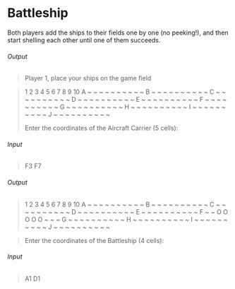 # Battleship

Both players add the ships to their fields one by one (no peeking!), and then start shelling each other until one of them succeeds.

###### Output

> Player 1, place your ships on the game field
>

>  1 2 3 4 5 6 7 8 9 10
>A ~ ~ ~ ~ ~ ~ ~ ~ ~ ~
>B ~ ~ ~ ~ ~ ~ ~ ~ ~ ~
>C ~ ~ ~ ~ ~ ~ ~ ~ ~ ~
>D ~ ~ ~ ~ ~ ~ ~ ~ ~ ~
>E ~ ~ ~ ~ ~ ~ ~ ~ ~ ~
>F ~ ~ ~ ~ ~ ~ ~ ~ ~ ~
>G ~ ~ ~ ~ ~ ~ ~ ~ ~ ~
>H ~ ~ ~ ~ ~ ~ ~ ~ ~ ~
>I ~ ~ ~ ~ ~ ~ ~ ~ ~ ~
>J ~ ~ ~ ~ ~ ~ ~ ~ ~ ~
>
> Enter the coordinates of the Aircraft Carrier (5 cells):

###### Input

> F3 F7

###### Output

> 1 2 3 4 5 6 7 8 9 10
A ~ ~ ~ ~ ~ ~ ~ ~ ~ ~
B ~ ~ ~ ~ ~ ~ ~ ~ ~ ~
C ~ ~ ~ ~ ~ ~ ~ ~ ~ ~
D ~ ~ ~ ~ ~ ~ ~ ~ ~ ~
E ~ ~ ~ ~ ~ ~ ~ ~ ~ ~
F ~ ~ O O O O O ~ ~ ~
G ~ ~ ~ ~ ~ ~ ~ ~ ~ ~
H ~ ~ ~ ~ ~ ~ ~ ~ ~ ~
I ~ ~ ~ ~ ~ ~ ~ ~ ~ ~
J ~ ~ ~ ~ ~ ~ ~ ~ ~ ~

> Enter the coordinates of the Battleship (4 cells):

###### Input

> A1 D1